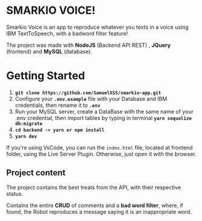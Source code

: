 # SMARKIO VOICE!

Smarkio Voice is an app to reproduce whatever you texts in a voice using IBM TextToSpeech, with a badword filter feature!

The project was made with **NodeJS** (Backend API REST) , **JQuery** (frontend) and **MySQL** (database).

# Getting Started

 1.  **`git clone https://github.com/SamuelXSS/smarkio-app.git`**
 2. Configure your **`.env.example`** file with your Database and IBM credentials, then rename it to **`.env`**
 3. Run your MySQL server, create a DataBase with the same name of your .env credential, then import tables by typing in terminal **`yarn sequelize db:migrate`**
 4. **`cd backend -> yarn or npm install`**
 5. **`yarn dev`**

If you're using VsCode, you can run the `index.html` file, located at frontend folder, using the Live Server Plugin. Otherwise, just open it with the browser.

## Project content

The project contains the best treats from the API, with their respective status.

Contains the entire **CRUD** of comments and a **bad word filter**, where, if found, the Robot reproduces a message saying it is an inappropriate word.

